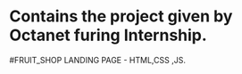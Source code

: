 # Contains the project given by Octanet furing Internship.
#FRUIT_SHOP LANDING PAGE - HTML,CSS ,JS.
